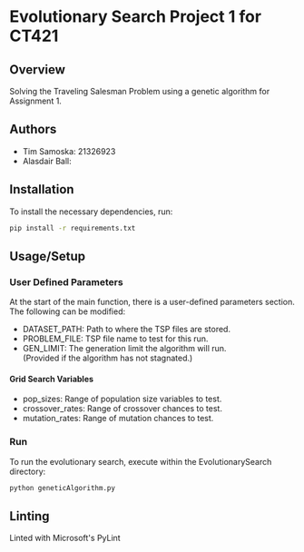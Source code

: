 # Evolutionary Search Project 1 for CT421

## Overview
Solving the Traveling Salesman Problem using a genetic algorithm for Assignment 1.

## Authors
- Tim Samoska: 21326923
- Alasdair Ball:

## Installation
To install the necessary dependencies, run:
```bash
pip install -r requirements.txt
```

## Usage/Setup
### User Defined Parameters
At the start of the main function, there is a user-defined parameters section.
The following can be modified:
- DATASET_PATH: Path to where the TSP files are stored.
- PROBLEM_FILE: TSP file name to test for this run.
- GEN_LIMIT: The generation limit the algorithm will run.  
             (Provided if the algorithm has not stagnated.)
#### Grid Search Variables
- pop_sizes: Range of population size variables to test.
- crossover_rates: Range of crossover chances to test.
- mutation_rates: Range of mutation chances to test.

### Run
To run the evolutionary search, execute within the EvolutionarySearch directory:
```bash
python geneticAlgorithm.py
```

## Linting
Linted with Microsoft's PyLint
